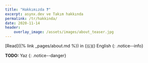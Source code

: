 ```yaml
---
title: "Hakkımızda ❓"
excerpt: asynx.dev ve Takım hakkında
permalink: /tr/hakkinda/
date: 2020-11-14
header:
    overlay_image: /assets/images/about_teaser.jpg
---
```


[Read]({% link _pages/about.md %}) in (🇬🇧) English
{: .notice--info}

**TODO:** Yaz
{: .notice--danger}
